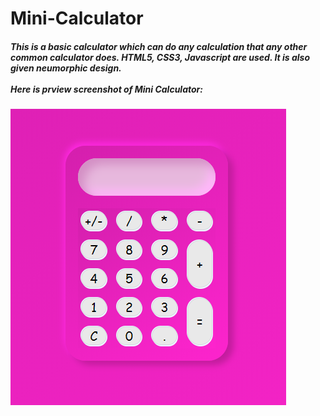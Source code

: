 # Mini-Calculator
<h5>This is a basic calculator which can do any calculation that any other common calculator does. HTML5, CSS3, Javascript are used. It is also given neumorphic design.
<br><br>Here is prview screenshot of Mini Calculator:</h5>
<img src="preview.png" alt="mini-calculator">
